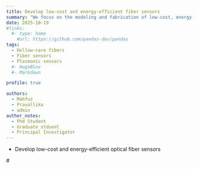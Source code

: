 ```yaml
---
title: Develop low-cost and energy-efficient fiber sensors
summary: "We focus on the modeling and fabrication of low-cost, energy-efficient fiber sensors designed for precise and scalable sensing applications. By combining advanced optical simulations with innovative fabrication techniques, our work aims to create sustainable fiber-based solutions for environmental, biomedical, industrial, and critical green-house gas emission monitoring."
date: 2025-10-19
#links:
  #- type: home
    #url: https://github.com/pandas-dev/pandas
tags:
  - Hollow-core fibers
  - Fiber sensors
  - Plasmonic sensors
  #- HugoBlox
  #- Markdown

profile: true

authors:
  - Mahfuz
  - Pravallika
  - admin
author_notes:
  - Phd Student
  - Graduate stduent
  - Principal Investigator
---
```


- Develop low-cost and energy-efficient optical fiber sensors 

#<!--more-->
